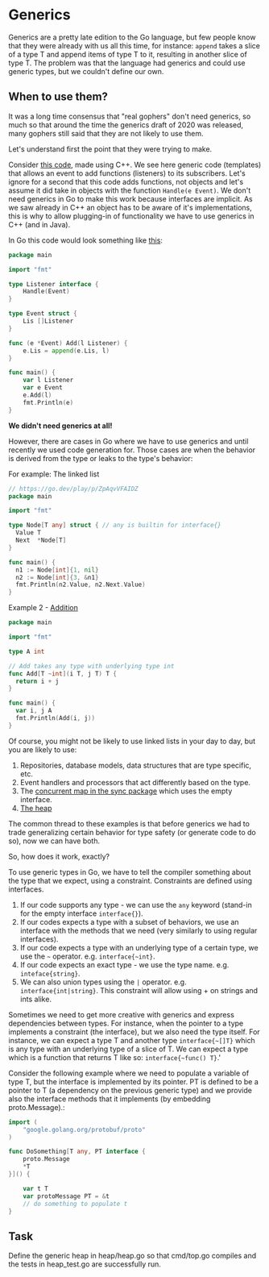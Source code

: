 # Generics

Generics are a pretty late edition to the Go language, but few people know that they were already with us all this time, 
for instance: `append` takes a slice of a type T and append items of type T to it, resulting in another slice of type T.
The problem was that the language had generics and could use generic types, but we couldn't define our own.

## When to use them?
It was a long time consensus that "real gophers" don't need generics, so much so that around the time the generics draft of 2020 was released, many gophers still said that they are not likely to use them.

Let's understand first the point that they were trying to make.

Consider [this code](https://gist.github.com/Xaymar/7c82ed127c8f1def53075f414a7df153), made using C++.
We see here generic code (templates) that allows an event to add functions (listeners) to its subscribers.
Let's ignore for a second that this code adds functions, not objects and let's assume it did take in objects with the function `Handle(e Event)`.
We don't need generics in Go to make this work because interfaces are implicit. As we saw already in C++ an object has to be aware of it's implementations, this is why to allow plugging-in of functionality we have to use generics in C++ (and in Java).

In Go this code would look something like [this](https://go.dev/play/p/Tqm_Hb0vcZb):

```go
package main

import "fmt"

type Listener interface {
	Handle(Event)
}

type Event struct {
	Lis []Listener
}

func (e *Event) Add(l Listener) {
	e.Lis = append(e.Lis, l)
}

func main() {
	var l Listener
	var e Event
	e.Add(l)
	fmt.Println(e)
}
```

**We didn't need generics at all!**

However, there are cases in Go where we have to use generics and until recently we used code generation for.
Those cases are when the behavior is derived from the type or leaks to the type's behavior:

For example:
The linked list
```go
// https://go.dev/play/p/ZpAqvVFAIDZ
package main

import "fmt"

type Node[T any] struct { // any is builtin for interface{}
  Value T
  Next  *Node[T]
}

func main() {
  n1 := Node[int]{1, nil}
  n2 := Node[int]{3, &n1}
  fmt.Println(n2.Value, n2.Next.Value)
}
```
Example 2 - [Addition](https://go.dev/play/p/dmeQEVxpyAq)
```go
package main

import "fmt"

type A int

// Add takes any type with underlying type int 
func Add[T ~int](i T, j T) T { 
  return i + j
}

func main() {
  var i, j A
  fmt.Println(Add(i, j))
}
```
Of course, you might not be likely to use linked lists in your day to day, but you are likely to use:
1. Repositories, database models, data structures that are type specific, etc.
2. Event handlers and processors that act differently based on the type.
3. The [concurrent map in the sync package](https://pkg.go.dev/sync#Map) which uses the empty interface.
4. [The heap](https://pkg.go.dev/container/heap#example-package-IntHeap)

The common thread to these examples is that before generics we had to trade generalizing certain behavior for type safety (or generate code to do so), now we can have both.

So, how does it work, exactly?

To use generic types in Go, we have to tell the compiler something about the type that we expect, using a constraint.
Constraints are defined using interfaces.
1. If our code supports any type - we can use the `any` keyword (stand-in for the empty interface `interface{}`).
2. If our codes expects a type with a subset of behaviors, we use an interface with the methods that we need (very similarly to using regular interfaces).
3. If our code expects a type with an underlying type of a certain type, we use the `~` operator. e.g. `interface{~int}`.
4. If our code expects an exact type - we use the type name. e.g. `inteface{string}`.
5. We can also union types using the `|` operator. e.g. `interface{int|string}`. This constraint will allow using + on strings and ints alike.

Sometimes we need to get more creative with generics and express dependencies between types. For instance, when the pointer to a type implements a constraint (the interface), but we also need the type itself.
For instance, we can expect a type T and another type `interface{~[]T}` which is any type with an underlying type of a slice of T.
We can expect a type which is a function that returns T like so: `interface{~func() T}`.'

Consider the following example where we need to populate a variable of type T, but the interface is implemented by its pointer. 
PT is defined to be a pointer to T (a dependency on the previous generic type) and we provide also the interface methods that it implements (by embedding proto.Message).:
```go
import (
	"google.golang.org/protobuf/proto"
)

func DoSomething[T any, PT interface {
	proto.Message
	*T
}]() {

	var t T
	var protoMessage PT = &t
	// do something to populate t
}
```

## Task
Define the generic heap in heap/heap.go so that cmd/top.go compiles and the tests in heap_test.go are successfully run.